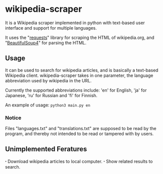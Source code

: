 # wikipedia-scraper
It is a Wikipedia scraper implemented in python with text-based user interface and support for multiple languages.

It uses the "[requests](https://pypi.org/project/requests/)" library for scraping the HTML of wikipedia.org, and "[BeautifulSoup4](https://pypi.org/project/beautifulsoup4/)" for parsing the HTML.

## Usage
It can be used to search for wikipedia articles, and is basically a text-based Wikipedia client.
wikipedia-scraper takes in one parameter, the language abbreviation used by wikipedia in the URL. 

Currently the supported abbreviations include: 'en' for English, 'ja' for Japanese, 'ru' for Russian and 'fi' for Finnish. 

An example of usage: 
`python3 main.py en`

### Notice
Files "languages.txt" and "translations.txt" are supposed to be read by the program, and thereby not intended to be read or tampered with by users.

## Unimplemented Feratures
  ꞏ  Download wikipedia articles to local computer.
  ꞏ  Show related results to search.
